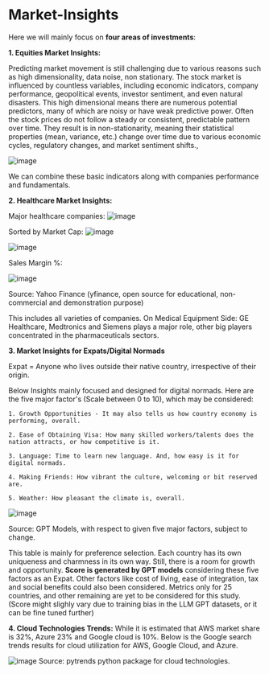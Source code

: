 # Market-Insights

Here we will mainly focus on **four areas of investments**:

**1. Equities Market Insights:**

Predicting market movement is still challenging due to various reasons such as high dimensionality, data noise, non stationary. The stock market is influenced by countless variables, including economic indicators, company performance, geopolitical events, investor sentiment, and even natural disasters. 
This high dimensional means there are numerous potential predictors, many of which are noisy or have weak predictive power.
Often the stock prices do not follow a steady or consistent, predictable pattern over time. They result is in non-stationarity, meaning their statistical properties (mean, variance, etc.) change over time due to various economic cycles, regulatory changes, and market sentiment shifts.,


![image](https://github.com/user-attachments/assets/b4ea63bf-e69b-4aa5-bf5d-b24805b6b06e)

We can combine these basic indicators along with companies performance and fundamentals.


**2. Healthcare Market Insights:**

Major healthcare companies:
![image](https://github.com/user-attachments/assets/6f4dca65-4fc1-45ba-a713-bf50e72d4a96)

Sorted by Market Cap:
![image](https://github.com/user-attachments/assets/87050c3f-2dfe-495b-bd28-931da85ca32c)



![image](https://github.com/user-attachments/assets/e9315972-3b5b-4e15-a20a-b2926722ec4b)


Sales Margin %:

![image](https://github.com/user-attachments/assets/f468d4e8-6c85-46eb-832c-ec59cb739f71)

Source: Yahoo Finance (yfinance, open source for educational, non-commercial and demonstration purpose)

This includes all varieties of companies. On Medical Equipment Side: GE Healthcare, Medtronics and Siemens plays a major role, other big players concentrated in the pharmaceuticals sectors. 


**3. Market Insights for Expats/Digital Normads** 

Expat = Anyone who lives outside their native country, irrespective of their origin.

Below Insights mainly focused and designed for digital normads. Here are the five major factor's (Scale between 0 to 10), which may be considered:

	1. Growth Opportunities - It may also tells us how country economy is performing, overall.
 
	2. Ease of Obtaining Visa: How many skilled workers/talents does the nation attracts, or how competitive is it.
 
	3. Language: Time to learn new language. And, how easy is it for digital normads.
 
	4. Making Friends: How vibrant the culture, welcoming or bit reserved are.
 
	5. Weather: How pleasant the climate is, overall.

 ![image](https://github.com/user-attachments/assets/19e6142d-82af-4bdc-8244-c02ec344227a)

 Source: GPT Models, with respect to given five major factors, subject to change. 

This table is mainly for preference selection. Each country has its own uniqueness and charmness in its own way. Still, there is a room for growth and opportunity. **Score is generated by GPT models** considering these five factors as an Expat. Other factors like cost of living, ease of integration, tax and social benefits could also been considered. Metrics only for 25 countries, and other remaining are yet to be considered for this study. (Score might slighly vary due to training bias in the LLM GPT datasets, or it can be fine tuned further)


**4. Cloud Technologies Trends:**
While it is estimated that AWS market share is 32%, Azure 23% and Google cloud is 10%. Below is the Google search trends results for cloud utilization for AWS, Google Cloud, and Azure.

![image](https://github.com/user-attachments/assets/d6e9115f-e91b-47f3-b471-83a13355ee70)
    Source: pytrends python package for cloud technologies.


